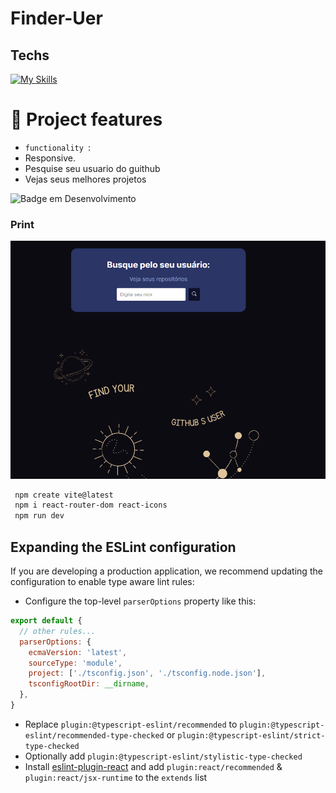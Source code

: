 # Finder-Uer

## Techs


  [![My Skills](https://skillicons.dev/icons?i=html,css,nodejs,ts,react,vite)](https://skillicons.dev)


  # :hammer: Project features

- `functionality `:
- Responsive.
- Pesquise seu usuario do guithub
- Vejas seus melhores projetos
  
![Badge em Desenvolvimento](http://img.shields.io/static/v1?label=STATUS&message=%20finished&color=GREEN&style=for-the-badge)

### Print
  <img src="https://github.com/DocCaio/Finder-user/blob/main/src/assets/screenshot.png" alt="Minha Figura">

  ```mk
   npm create vite@latest
   npm i react-router-dom react-icons
   npm run dev
  

```


## Expanding the ESLint configuration

If you are developing a production application, we recommend updating the configuration to enable type aware lint rules:

- Configure the top-level `parserOptions` property like this:

```js
export default {
  // other rules...
  parserOptions: {
    ecmaVersion: 'latest',
    sourceType: 'module',
    project: ['./tsconfig.json', './tsconfig.node.json'],
    tsconfigRootDir: __dirname,
  },
}
```

- Replace `plugin:@typescript-eslint/recommended` to `plugin:@typescript-eslint/recommended-type-checked` or `plugin:@typescript-eslint/strict-type-checked`
- Optionally add `plugin:@typescript-eslint/stylistic-type-checked`
- Install [eslint-plugin-react](https://github.com/jsx-eslint/eslint-plugin-react) and add `plugin:react/recommended` & `plugin:react/jsx-runtime` to the `extends` list
